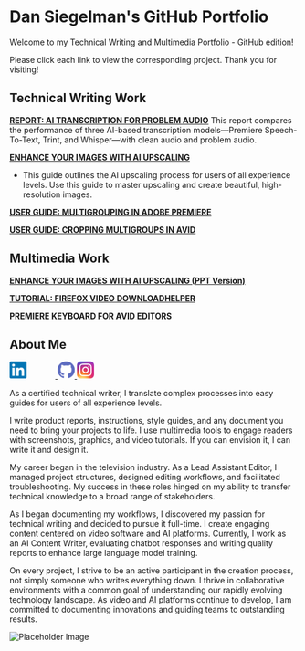 # Dan Siegelman's GitHub Portfolio

Welcome to my Technical Writing and Multimedia Portfolio - GitHub edition!

Please click each link to view the corresponding project. Thank you for visiting!

## Technical Writing Work

**[REPORT: AI TRANSCRIPTION FOR PROBLEM AUDIO](https://dansiegelman.github.io/Dan-Siegelman-Portfolio/writing/report-transcription)**
This report compares the performance of three AI-based transcription models—Premiere Speech-To-Text, Trint, and Whisper—with clean audio and problem audio.

**[ENHANCE YOUR IMAGES WITH AI UPSCALING](https://dansiegelman.github.io/Dan-Siegelman-Portfolio/writing/upscaling-guide)**
- This guide outlines the AI upscaling process for users of all experience levels. Use this guide to master upscaling and create beautiful, high-resolution images.

**[USER GUIDE: MULTIGROUPING IN ADOBE PREMIERE](https://dansiegelman.github.io/Dan-Siegelman-Portfolio/writing/premiere-multigrouping)**

**[USER GUIDE: CROPPING MULTIGROUPS IN AVID](https://dansiegelman.github.io/Dan-Siegelman-Portfolio/writing/avid-mgcropping)**

## Multimedia Work

**[ENHANCE YOUR IMAGES WITH AI UPSCALING (PPT Version)](https://dansiegelman.github.io/Dan-Siegelman-Portfolio/multimedia/upscaling-presentation)**

**[TUTORIAL: FIREFOX VIDEO DOWNLOADHELPER](https://dansiegelman.github.io/Dan-Siegelman-Portfolio/multimedia/firefox-tutorial)**

**[PREMIERE KEYBOARD FOR AVID EDITORS](https://dansiegelman.github.io/Dan-Siegelman-Portfolio/multimedia/premiere-keyboard)**

## About Me

<a href="https://www.linkedin.com/in/dan-siegelman">
    <img src="icons/LinkedIn_logo_initials.png" alt="LinkedIn" width="30" height="30" style="margin-right:50px">
</a>
<a href="https://github.com/dansiegelman">
    <img src="icons/github-icon-2.svg" alt="GitHub" width="30" height="30">
</a>
<a href="https://www.instagram.com/flockofsiegelman/">
    <img src="icons/Instagram_icon.png" alt="Instagram" width="30" height="30">
</a>

As a certified technical writer, I translate complex processes into easy guides for users of all experience levels.

I write product reports, instructions, style guides, and any document you need to bring your projects to life. I use multimedia tools to engage readers with screenshots, graphics, and video tutorials. If you can envision it, I can write it and design it.

My career began in the television industry. As a Lead Assistant Editor, I managed project structures, designed editing workflows, and facilitated troubleshooting. My success in these roles hinged on my ability to transfer technical knowledge to a broad range of stakeholders.

As I began documenting my workflows, I discovered my passion for technical writing and decided to pursue it full-time. I create engaging content centered on video software and AI platforms. Currently, I work as an AI Content Writer, evaluating chatbot responses and writing quality reports to enhance large language model training.

On every project, I strive to be an active participant in the creation process, not simply someone who writes everything down. I thrive in collaborative environments with a common goal of understanding our rapidly evolving technology landscape. As video and AI platforms continue to develop, I am committed to documenting innovations and guiding teams to outstanding results.

<img src="StyleGuide.gif" alt="Placeholder Image" width="600">




